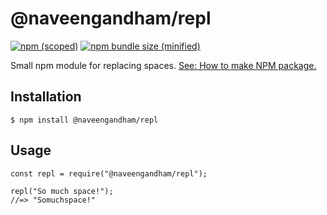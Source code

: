 # @naveengandham/repl

[![npm (scoped)](https://img.shields.io/npm/v/@naveengandham/repl.svg)](https://github.com/naveengandham/repl)
[![npm bundle size (minified)](https://img.shields.io/bundlephobia/min/@naveengandham/repl.svg)](https://github.com/naveengandham/repl)

Small npm module for replacing spaces.
[See: How to make NPM package.](https://medium.freecodecamp.org/how-to-make-a-beautiful-tiny-npm-package-and-publish-it-2881d4307f78)

## Installation

```
$ npm install @naveengandham/repl
```

## Usage

```
const repl = require("@naveengandham/repl");

repl("So much space!");
//=> "Somuchspace!"
```
